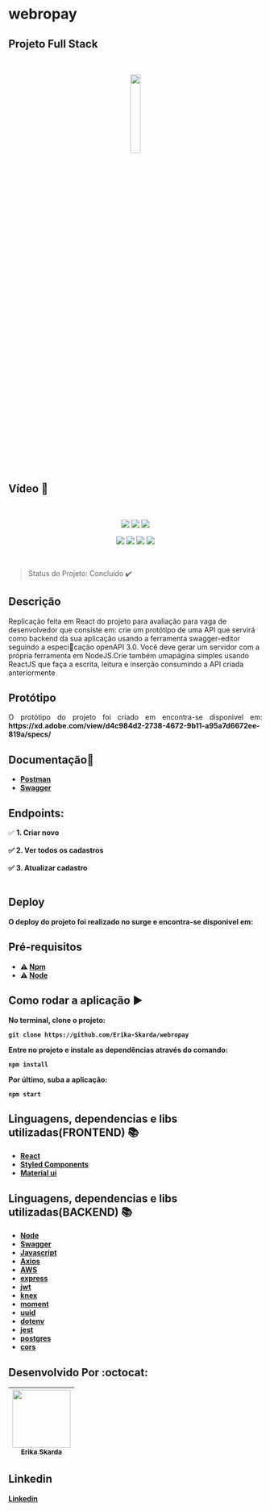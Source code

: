 # webropay
## Projeto Full Stack
</br>
<p align="center">
  <img width="20%" src="https://i.imgur.com/h57PDkq.png" />
</p>

## Vídeo :movie_camera:	

<p align="center">

</p> 
</br>
<p align="center">
    <img src="https://img.shields.io/static/v1?label=react&message=framework&color=blue&style=for-the-badge&logo=REACT" />
    <img src="https://img.shields.io/static/v1?label=redux&message=framework&color=purple&style=for-the-badge&logo=REDUX" />
    <img src="https://img.shields.io/static/v1?label=material-ui&message=library&color=green&style=for-the-badge&logo=MATERIAL-UI"/>
</p>  

<p align="center">
   <img src="https://img.shields.io/static/v1?label=javascript&message=language&color=yellow&style=for-the-badge&logo=JAVASCRIPT"/>
   <img src="https://img.shields.io/static/v1?label=hooks&message=framework&color=blue&style=for-the-badge&logo=HOOKS" />
   <img src="https://img.shields.io/static/v1?label=node&message=language&color=green&style=for-the-badge&logo="NODE"/>
   <img src="https://img.shields.io/static/v1?label=styled-component&message=library&color=pink&style=for-the-badge&logo=STYLED-COMPONENTS"/>
</p> 
</br>

> Status do Projeto: Concluído :heavy_check_mark:  

## Descrição

Replicação feita em React do projeto para avaliação para vaga de desenvolvedor que consiste em: crie um protótipo de uma API que servirá como backend da sua aplicação usando a ferramenta swagger-editor seguindo a especicação openAPI 3.0.  Você deve gerar um servidor com a própria ferramenta em NodeJS.Crie também umapágina simples usando ReactJS que faça a escrita, leitura e inserção consumindo a API criada anteriormente

## Protótipo

<p align="justify">
  O protótipo do projeto foi criado em  encontra-se disponivel em: <b>https://xd.adobe.com/view/d4c984d2-2738-4672-9b11-a95a7d6672ee-819a/specs/</b>
</p>

## Documentação:book:

- <b>[Postman](https://documenter.getpostman.com/view/10904258/TVCfW8Zp)</b></br>
- <b>[Swagger](https://editor.swagger.io/?_ga=2.268075022.1023653597.1598834335-484361554.1598639607)</b>

## Endpoints:

:white_check_mark: <b> 1. Criar novo </br></br>
:white_check_mark: <b> 2. Ver todos os cadastros</br></br>
:white_check_mark: <b> 3. Atualizar cadastro </br></br>

## Deploy

<p align="justify">
  O deploy do projeto foi realizado no surge e encontra-se disponivel em: <b><a target="blank href="organic-trouble.surge.sh"</a></b>
</p>

## Pré-requisitos

- :warning: [Npm](https://www.npmjs.com/)</br>
- :warning: [Node](https://nodejs.org/en/download/)

## Como rodar a aplicação :arrow_forward:

No terminal, clone o projeto: 

```
git clone https://github.com/Erika-Skarda/webropay
```
Entre no projeto e instale as dependências através do comando:
```
npm install
```
Por último, suba a aplicação: 
```
npm start
```

## Linguagens, dependencias e libs utilizadas(FRONTEND) :books:


- [React](https://pt-br.reactjs.org/)
- [Styled Components](https://styled-components.com/)
- [Material ui](https://material-ui.com/pt/)

## Linguagens, dependencias e libs utilizadas(BACKEND) :books:

- [Node](https://nodejs.org/en/)
- [Swagger](https://swagger.io/)
- [Javascript](https://www.javascript.com/)
- [Axios](https://alligator.io/react/axios-react/)
- [AWS](https://aws.google.com/)
- [express](https://expressjs.com/)
- [jwt](https://jwt.io/)
- [knex](http://knexjs.org/)
- [moment](https://momentjs.com/docs/)
- [uuid](https://www.uuidgenerator.net/)
- [dotenv](https://www.npmjs.com/package/dotenv)
- [jest](https://jestjs.io/)
- [postgres](https://www.npmjs.com/package/postgres)
- [cors](https://www.npmjs.com/package/cors)

## Desenvolvido Por :octocat:

| [<img src="https://avatars1.githubusercontent.com/u/60902843?s=400&u=fca9219fa3416ab4b849077b9248f71d44133283&v=4" width=115><br><sub>Erika Skarda</sub>](https://www.linkedin.com/in/erika-skarda/) | 
| :---: |


## Linkedin

[Linkedin](https://www.linkedin.com/in/erika-skarda) 
